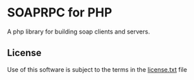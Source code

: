 SOAPRPC for PHP
===============

A php library for building soap clients and servers.

License
-------
Use of this software is subject to the terms in the [license.txt](license.txt) file
